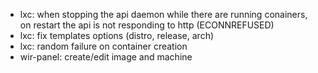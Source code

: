 * lxc: when stopping the api daemon while there are running conainers, on restart the api is not responding to http (ECONNREFUSED)
* lxc: fix templates options (distro, release, arch)
* lxc: random failure on container creation
* wir-panel: create/edit image and machine

